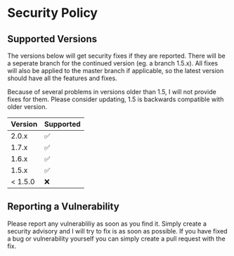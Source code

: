 # Security Policy

## Supported Versions

The versions below will get security fixes if they are reported.
There will be a seperate branch for the continued version (eg. a branch 1.5.x).
All fixes will also be applied to the master branch if applicable, so the latest version should have all the features and fixes.

Because of several problems in versions older than 1.5, I will not provide fixes for them.
Please consider updating, 1.5 is backwards compatible with older version.

| Version | Supported          |
| ------- | ------------------ |
| 2.0.x   | :white_check_mark: |
| 1.7.x   | :white_check_mark: |
| 1.6.x   | :white_check_mark: |
| 1.5.x   | :white_check_mark: |
| < 1.5.0 | :x:                |

## Reporting a Vulnerability

Please report any vulnerabliliy as soon as you find it.
Simply create a security advisory and I will try to fix is as soon as possible.
If you have fixed a bug or vulnerability yourself you can simply create a pull request with the fix.
